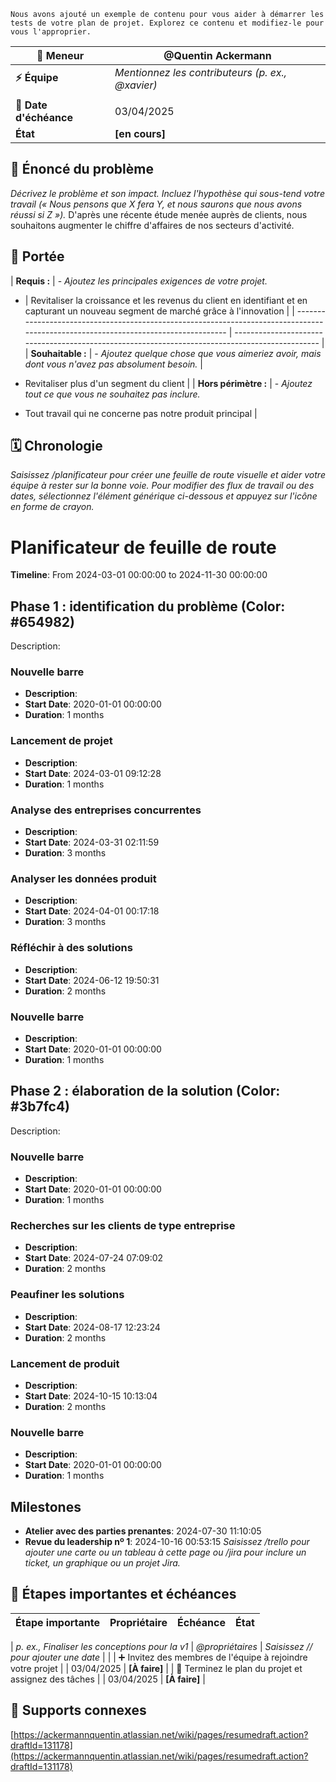 ```info
Nous avons ajouté un exemple de contenu pour vous aider à démarrer les tests de votre plan de projet. Explorez ce contenu et modifiez-le pour vous l'approprier.
```

| **🚗 Meneur**          | @Quentin Ackermann                               |
| ---------------------- | ------------------------------------------------ |
| **⚡️ Équipe**         | _Mentionnez les contributeurs (p. ex., @xavier)_ |
|                        |
| **📆 Date d'échéance** | 03/04/2025                                       |
| **État**               | **[en cours]**                                   |

## 🤔 Énoncé du problème

_Décrivez le problème et son impact. Incluez l'hypothèse qui sous-tend votre travail (« Nous pensons que X fera Y, et nous saurons que nous avons réussi si Z »)._
D'après une récente étude menée auprès de clients, nous souhaitons augmenter le chiffre d'affaires de nos secteurs d'activité.

## 🎯 Portée

| **Requis :** | - _Ajoutez les principales exigences de votre projet._

- | Revitaliser la croissance et les revenus du client en identifiant et en capturant un nouveau segment de marché grâce à l'innovation |
  | ----------------------------------------------------------------------------------------------------------------------------------- | ----------------------------------------------------------------------------------------------- |
  | **Souhaitable :**                                                                                                                   | - _Ajoutez quelque chose que vous aimeriez avoir, mais dont vous n'avez pas absolument besoin._ |

- Revitaliser plus d'un segment du client |
  | **Hors périmètre :** | - _Ajoutez tout ce que vous ne souhaitez pas inclure._

- Tout travail qui ne concerne pas notre produit principal |

## 🗓 Chronologie

_Saisissez /planificateur pour créer une feuille de route visuelle et aider votre équipe à rester sur la bonne voie. Pour modifier des flux de travail ou des dates, sélectionnez l'élément générique ci-dessous et appuyez sur l'icône en forme de crayon._

# Planificateur de feuille de route

**Timeline**: From 2024-03-01 00:00:00 to 2024-11-30 00:00:00

## Phase 1 : identification du problème (Color: #654982)

Description:

### Nouvelle barre

- **Description**:
- **Start Date**: 2020-01-01 00:00:00
- **Duration**: 1 months

### Lancement de projet

- **Description**:
- **Start Date**: 2024-03-01 09:12:28
- **Duration**: 1 months

### Analyse des entreprises concurrentes

- **Description**:
- **Start Date**: 2024-03-31 02:11:59
- **Duration**: 3 months

### Analyser les données produit

- **Description**:
- **Start Date**: 2024-04-01 00:17:18
- **Duration**: 3 months

### Réfléchir à des solutions

- **Description**:
- **Start Date**: 2024-06-12 19:50:31
- **Duration**: 2 months

### Nouvelle barre

- **Description**:
- **Start Date**: 2020-01-01 00:00:00
- **Duration**: 1 months

## Phase 2 : élaboration de la solution (Color: #3b7fc4)

Description:

### Nouvelle barre

- **Description**:
- **Start Date**: 2020-01-01 00:00:00
- **Duration**: 1 months

### Recherches sur les clients de type entreprise

- **Description**:
- **Start Date**: 2024-07-24 07:09:02
- **Duration**: 2 months

### Peaufiner les solutions

- **Description**:
- **Start Date**: 2024-08-17 12:23:24
- **Duration**: 2 months

### Lancement de produit

- **Description**:
- **Start Date**: 2024-10-15 10:13:04
- **Duration**: 2 months

### Nouvelle barre

- **Description**:
- **Start Date**: 2020-01-01 00:00:00
- **Duration**: 1 months

## Milestones

- **Atelier avec des parties prenantes**: 2024-07-30 11:10:05
- **Revue du leadership nº 1**: 2024-10-16 00:53:15
  _Saisissez /trello pour ajouter une carte ou un tableau à cette page ou /jira pour inclure un ticket, un graphique ou un projet Jira._

## 🚩 Étapes importantes et échéances

| **Étape importante** | **Propriétaire** | **Échéance** | **État** |
| -------------------- | ---------------- | ------------ | -------- |

| _p. ex., Finaliser les conceptions pour la v1_
| _@propriétaires_
| _Saisissez // pour ajouter une date_
| |
| ➕ Invitez des membres de l'équipe à rejoindre votre projet | | 03/04/2025 | **[À faire]** |
| 🥳 Terminez le plan du projet et assignez des tâches | | 03/04/2025 | **[À faire]** |

## 🔗 Supports connexes

[https://ackermannquentin.atlassian.net/wiki/pages/resumedraft.action?draftId=131178](https://ackermannquentin.atlassian.net/wiki/pages/resumedraft.action?draftId=131178)
